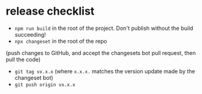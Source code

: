 # release checklist

- `npm run build` in the root of the project. Don't publish without the build succeeding!
- `npx changeset` in the root of the repo

(push changes to GitHub, and accept the changesets bot pull request, then pull the code)

- `git tag vx.x.x` (where `x.x.x.` matches the version update made by the changeset bot)
- `git push origin vx.x.x`
